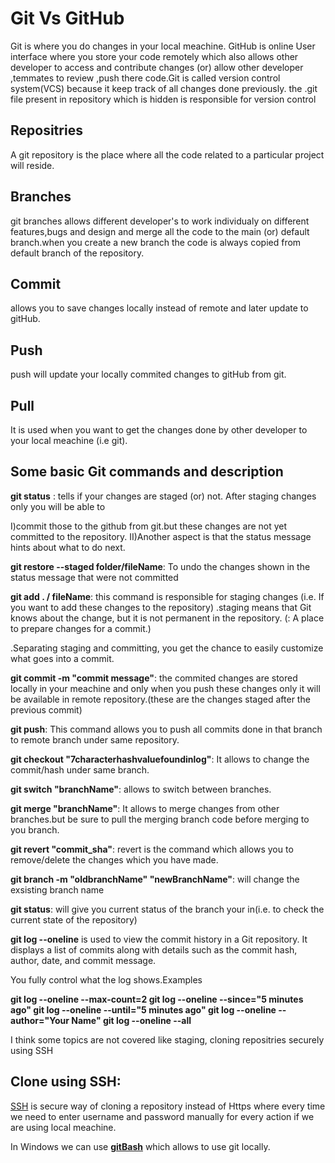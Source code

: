 # Git Vs GitHub
Git is where you do changes in your local meachine. GitHub is online User interface where you store your code remotely which also allows other developer to access and contribute changes (or) allow other developer ,temmates to review ,push there code.Git is called version control system(VCS) because it keep track of all changes done previously. the .git file present in repository which is hidden is responsible for version control

## Repositries
A git repository is the place where all the code related to a particular project will reside.

## Branches
git branches allows different developer's to work individualy on different features,bugs and design and merge all the code to the main (or) default branch.when you create a new branch the code is always copied from default branch of the repository.

## Commit
allows you to save changes locally instead of remote and later update to gitHub.

## Push
push will update your locally commited changes to gitHub from git.

## Pull
It is used when you want to get the changes done by other developer to your local meachine (i.e git).

## Some basic Git commands and description

**git status** : tells if your changes are staged (or) not. After staging changes only you will be able to

I)commit those to the github from git.but these changes are not yet committed to the repository.
II)Another aspect is that the status message hints about what to do next.


**git restore --staged folder/fileName**: To undo the changes shown in the status message that were not committed 

**git add . / fileName**: this command is responsible for staging changes (i.e. If you want to add these changes to the repository)
.staging  means that Git knows about the change, but it is not permanent in the repository. (: A place to prepare changes for a commit.)

.Separating staging and committing, you get the chance to easily customize what goes into a commit.



**git commit -m "commit message"**: the commited changes are stored locally in your meachine and only  when you push these changes only it will be available in remote repository.(these are the changes staged after the previous commit)

**git push**: This command allows you to push all commits done in that branch to remote branch under same repository.

**git checkout "7characterhashvaluefoundinlog"**: It allows to change the commit/hash under same branch.

**git switch "branchName"**: allows to switch between branches.

**git merge "branchName"**: It allows to merge changes from other branches.but be sure to pull the merging branch code before merging to you branch.

**git revert "commit_sha"**: revert is the command which allows you to remove/delete the changes which you have made. 

**git branch -m "oldbranchName" "newBranchName"**: will change the exsisting branch name

**git status**: will give you current status of the branch your in(i.e. to check the current state of the repository)

**git log --oneline**  is used to view the commit history in a Git repository. It displays a list of commits along with details such as the commit hash, author, date, and commit message.

You fully control what the log shows.Examples

**git log --oneline --max-count=2
git log --oneline --since="5 minutes ago"
git log --oneline --until="5 minutes ago"
git log --oneline --author="Your Name"
git log --oneline --all**


I think some topics are not covered like staging, cloning repositries securely using SSH

## Clone using SSH:

[SSH](https://docs.github.com/en/authentication/connecting-to-github-with-ssh) is secure way of cloning a repository instead of Https where every time we need to enter username and password manually for every action if we are using local meachine.

In Windows we can use **[gitBash](https://git-scm.com/download/win)** which allows to use git locally.  


